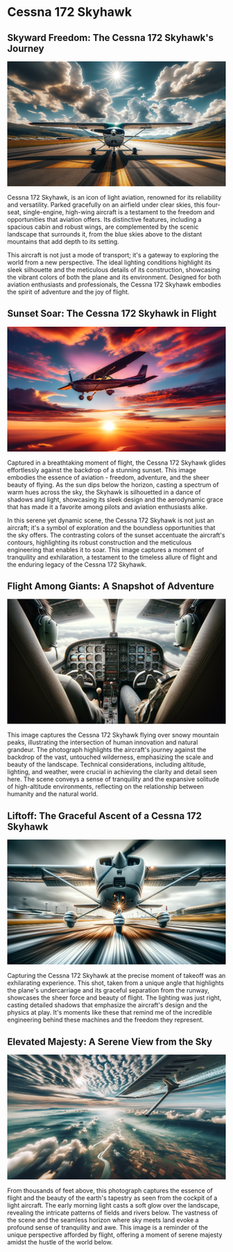 # Cessna 172 Skyhawk

## Skyward Freedom: The Cessna 172 Skyhawk's Journey

![Skyward Freedom](./skyward-freedom.png)

Cessna 172 Skyhawk, is an icon of light aviation, renowned for its reliability and versatility. Parked gracefully on an airfield under clear skies, this four-seat, single-engine, high-wing aircraft is a testament to the freedom and opportunities that aviation offers. Its distinctive features, including a spacious cabin and robust wings, are complemented by the scenic landscape that surrounds it, from the blue skies above to the distant mountains that add depth to its setting.

This aircraft is not just a mode of transport; it's a gateway to exploring the world from a new perspective. The ideal lighting conditions highlight its sleek silhouette and the meticulous details of its construction, showcasing the vibrant colors of both the plane and its environment. Designed for both aviation enthusiasts and professionals, the Cessna 172 Skyhawk embodies the spirit of adventure and the joy of flight.

## Sunset Soar: The Cessna 172 Skyhawk in Flight

![Sunset Soar](./cessna-silhouette.png)

Captured in a breathtaking moment of flight, the Cessna 172 Skyhawk glides effortlessly against the backdrop of a stunning sunset. This image embodies the essence of aviation - freedom, adventure, and the sheer beauty of flying. As the sun dips below the horizon, casting a spectrum of warm hues across the sky, the Skyhawk is silhouetted in a dance of shadows and light, showcasing its sleek design and the aerodynamic grace that has made it a favorite among pilots and aviation enthusiasts alike.

In this serene yet dynamic scene, the Cessna 172 Skyhawk is not just an aircraft; it's a symbol of exploration and the boundless opportunities that the sky offers. The contrasting colors of the sunset accentuate the aircraft's contours, highlighting its robust construction and the meticulous engineering that enables it to soar. This image captures a moment of tranquility and exhilaration, a testament to the timeless allure of flight and the enduring legacy of the Cessna 172 Skyhawk.

## Flight Among Giants: A Snapshot of Adventure

![Flight Among Giants](./cessna-cockpit.png)

This image captures the Cessna 172 Skyhawk flying over snowy mountain peaks, illustrating the intersection of human innovation and natural grandeur. The photograph highlights the aircraft's journey against the backdrop of the vast, untouched wilderness, emphasizing the scale and beauty of the landscape. Technical considerations, including altitude, lighting, and weather, were crucial in achieving the clarity and detail seen here. The scene conveys a sense of tranquility and the expansive solitude of high-altitude environments, reflecting on the relationship between humanity and the natural world.

## Liftoff: The Graceful Ascent of a Cessna 172 Skyhawk

![Liftoff](./cessna-wheels.png)

Capturing the Cessna 172 Skyhawk at the precise moment of takeoff was an exhilarating experience. This shot, taken from a unique angle that highlights the plane's undercarriage and its graceful separation from the runway, showcases the sheer force and beauty of flight. The lighting was just right, casting detailed shadows that emphasize the aircraft's design and the physics at play. It's moments like these that remind me of the incredible engineering behind these machines and the freedom they represent.

## Elevated Majesty: A Serene View from the Sky

![Elevated Majesty](./outer-view.png)

From thousands of feet above, this photograph captures the essence of flight and the beauty of the earth's tapestry as seen from the cockpit of a light aircraft. The early morning light casts a soft glow over the landscape, revealing the intricate patterns of fields and rivers below. The vastness of the scene and the seamless horizon where sky meets land evoke a profound sense of tranquility and awe. This image is a reminder of the unique perspective afforded by flight, offering a moment of serene majesty amidst the hustle of the world below.
